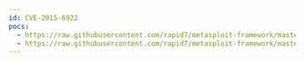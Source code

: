 ```yaml
---
id: CVE-2015-6922
pocs:
  - https://raw.githubusercontent.com/rapid7/metasploit-framework/master/modules/auxiliary/admin/http/kaseya_master_admin.rb
  - https://raw.githubusercontent.com/rapid7/metasploit-framework/master/modules/exploits/windows/http/kaseya_uploader.rb
---
```

